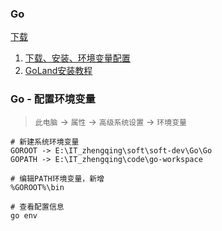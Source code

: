 ### Go

[下载](https://www.jetbrains.com/zh-cn/go/download/#section=windows)

1. [下载、安装、环境变量配置](https://zhengqing.blog.csdn.net/article/details/107128453)
2. [GoLand安装教程](https://zhengqing.blog.csdn.net/article/details/107137808)

### Go - 配置环境变量

> `此电脑` -> `属性` -> `高级系统设置` -> `环境变量`

```
# 新建系统环境变量
GOROOT -> E:\IT_zhengqing\soft\soft-dev\Go\Go
GOPATH -> E:\IT_zhengqing\code\go-workspace

# 编辑PATH环境变量，新增
%GOROOT%\bin
```

```
# 查看配置信息
go env
```